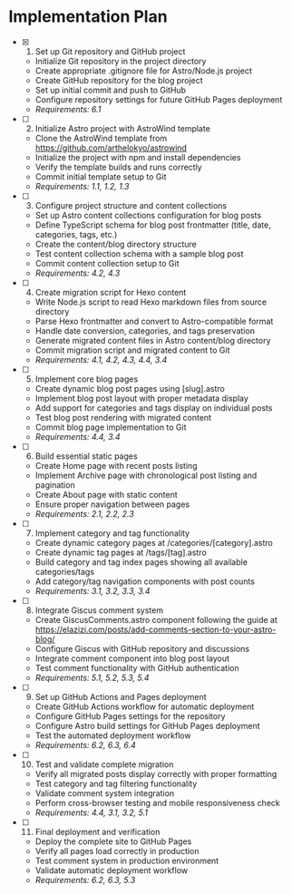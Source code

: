 # Implementation Plan

- [x] 1. Set up Git repository and GitHub project
  - Initialize Git repository in the project directory
  - Create appropriate .gitignore file for Astro/Node.js project
  - Create GitHub repository for the blog project
  - Set up initial commit and push to GitHub
  - Configure repository settings for future GitHub Pages deployment
  - _Requirements: 6.1_

- [ ] 2. Initialize Astro project with AstroWind template
  - Clone the AstroWind template from <https://github.com/arthelokyo/astrowind>
  - Initialize the project with npm and install dependencies
  - Verify the template builds and runs correctly
  - Commit initial template setup to Git
  - _Requirements: 1.1, 1.2, 1.3_

- [ ] 3. Configure project structure and content collections
  - Set up Astro content collections configuration for blog posts
  - Define TypeScript schema for blog post frontmatter (title, date, categories, tags, etc.)
  - Create the content/blog directory structure
  - Test content collection schema with a sample blog post
  - Commit content collection setup to Git
  - _Requirements: 4.2, 4.3_

- [ ] 4. Create migration script for Hexo content
  - Write Node.js script to read Hexo markdown files from source directory
  - Parse Hexo frontmatter and convert to Astro-compatible format
  - Handle date conversion, categories, and tags preservation
  - Generate migrated content files in Astro content/blog directory
  - Commit migration script and migrated content to Git
  - _Requirements: 4.1, 4.2, 4.3, 4.4, 3.4_

- [ ] 5. Implement core blog pages
  - Create dynamic blog post pages using [slug].astro
  - Implement blog post layout with proper metadata display
  - Add support for categories and tags display on individual posts
  - Test blog post rendering with migrated content
  - Commit blog page implementation to Git
  - _Requirements: 4.4, 3.4_

- [ ] 6. Build essential static pages
  - Create Home page with recent posts listing
  - Implement Archive page with chronological post listing and pagination
  - Create About page with static content
  - Ensure proper navigation between pages
  - _Requirements: 2.1, 2.2, 2.3_

- [ ] 7. Implement category and tag functionality
  - Create dynamic category pages at /categories/[category].astro
  - Create dynamic tag pages at /tags/[tag].astro
  - Build category and tag index pages showing all available categories/tags
  - Add category/tag navigation components with post counts
  - _Requirements: 3.1, 3.2, 3.3, 3.4_

- [ ] 8. Integrate Giscus comment system
  - Create GiscusComments.astro component following the guide at <https://elazizi.com/posts/add-comments-section-to-your-astro-blog/>
  - Configure Giscus with GitHub repository and discussions
  - Integrate comment component into blog post layout
  - Test comment functionality with GitHub authentication
  - _Requirements: 5.1, 5.2, 5.3, 5.4_

- [ ] 9. Set up GitHub Actions and Pages deployment
  - Create GitHub Actions workflow for automatic deployment
  - Configure GitHub Pages settings for the repository
  - Configure Astro build settings for GitHub Pages deployment
  - Test the automated deployment workflow
  - _Requirements: 6.2, 6.3, 6.4_

- [ ] 10. Test and validate complete migration
  - Verify all migrated posts display correctly with proper formatting
  - Test category and tag filtering functionality
  - Validate comment system integration
  - Perform cross-browser testing and mobile responsiveness check
  - _Requirements: 4.4, 3.1, 3.2, 5.1_

- [ ] 11. Final deployment and verification
  - Deploy the complete site to GitHub Pages
  - Verify all pages load correctly in production
  - Test comment system in production environment
  - Validate automatic deployment workflow
  - _Requirements: 6.2, 6.3, 5.3_
